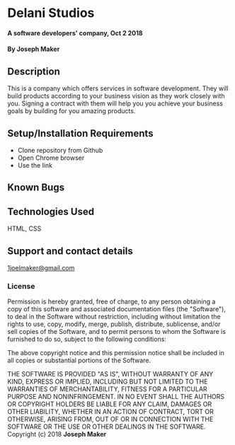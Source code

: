 # Delani Studios
#### A software developers' company, Oct 2 2018
#### By **Joseph Maker**
## Description
This is a company which offers services in software development. They will build products according to your business vision as they work closely with you. Signing a contract with them will help you you achieve your business goals by building for you amazing products.
## Setup/Installation Requirements
* Clone repository from Github
* Open Chrome browser
* Use the link

## Known Bugs

## Technologies Used
HTML, CSS
## Support and contact details
1joelmaker@gmail.com
### License

Permission is hereby granted, free of charge, to any person obtaining a copy of this software and associated documentation files (the "Software"), to deal in the Software without restriction, including without limitation the rights to use, copy, modify, merge, publish, distribute, sublicense, and/or sell copies of the Software, and to permit persons to whom the Software is furnished to do so, subject to the following conditions:

The above copyright notice and this permission notice shall be included in all copies or substantial portions of the Software.

THE SOFTWARE IS PROVIDED "AS IS", WITHOUT WARRANTY OF ANY KIND, EXPRESS OR IMPLIED, INCLUDING BUT NOT LIMITED TO THE WARRANTIES OF MERCHANTABILITY, FITNESS FOR A PARTICULAR PURPOSE AND NONINFRINGEMENT. IN NO EVENT SHALL THE AUTHORS OR COPYRIGHT HOLDERS BE LIABLE FOR ANY CLAIM, DAMAGES OR OTHER LIABILITY, WHETHER IN AN ACTION OF CONTRACT, TORT OR OTHERWISE, ARISING FROM, OUT OF OR IN CONNECTION WITH THE SOFTWARE OR THE USE OR OTHER DEALINGS IN THE SOFTWARE.
Copyright (c) 2018 **Joseph Maker**
